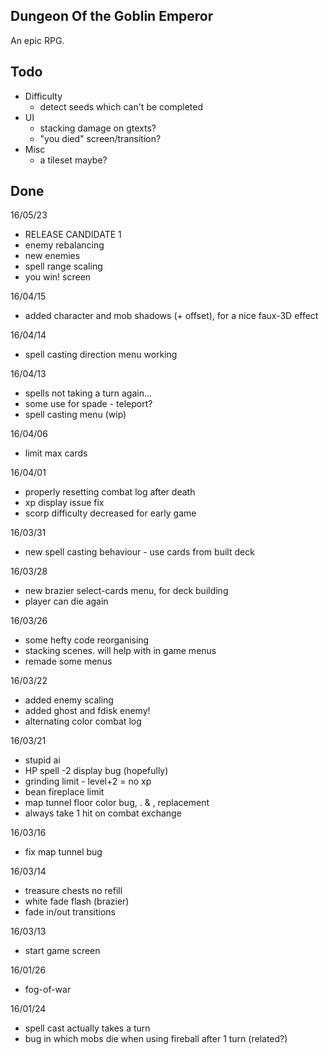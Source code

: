 Dungeon Of the Goblin Emperor
-----------------------------
An epic RPG.

Todo
----
- Difficulty
	- detect seeds which can't be completed
- UI
	- stacking damage on gtexts?
	- "you died" screen/transition?
- Misc
	- a tileset maybe?

Done
----
16/05/23
- RELEASE CANDIDATE 1
- enemy rebalancing
- new enemies
- spell range scaling
- you win! screen

16/04/15
- added character and mob shadows (+ offset), for a nice faux-3D effect

16/04/14
- spell casting direction menu working

16/04/13
- spells not taking a turn again...
- some use for spade - teleport?
- spell casting menu (wip)

16/04/06
- limit max cards

16/04/01
- properly resetting combat log after death
- xp display issue fix
- scorp difficulty decreased for early game

16/03/31
- new spell casting behaviour - use cards from built deck

16/03/28
- new brazier select-cards menu, for deck building
- player can die again

16/03/26
- some hefty code reorganising
- stacking scenes. will help with in game menus
- remade some menus

16/03/22
- added enemy scaling
- added ghost and fdisk enemy!
- alternating color combat log

16/03/21
- stupid ai
- HP spell -2 display bug (hopefully)
- grinding limit - level+2 = no xp
- bean fireplace limit
- map tunnel floor color bug, . & , replacement
- always take 1 hit on combat exchange

16/03/16
- fix map tunnel bug

16/03/14
- treasure chests no refill
- white fade flash (brazier)
- fade in/out transitions

16/03/13
- start game screen

16/01/26
- fog-of-war

16/01/24
- spell cast actually takes a turn
- bug in which mobs die when using fireball after 1 turn (related?)
